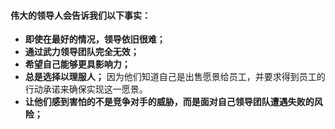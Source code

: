 #### 伟大的领导人会告诉我们以下事实：
- **即使在最好的情况，领导依旧很难；**
- **通过武力领导团队完全无效；**
- **希望自己能够更具影响力；**
 - **总是选择以理服人；**
因为他们知道自己是出售愿景给员工，并要求得到员工的行动承诺来确保实现这一愿景。
- **让他们感到害怕的不是竞争对手的威胁，而是面对自己领导团队遭遇失败的风险；**

